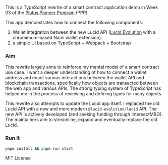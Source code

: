 This is a TypeScript rewrite of a smart contract application demo in Week 03 of the [Plutus Pioneer Program](https://iog-academy.gitbook.io/plutus-pioneers-program-fourth-cohort/) (PPP).

This app demonstrates how to connect the following components:

1. Wallet integration between the new Lucid API ([Lucid Evolution](https://anastasia-labs.github.io/lucid-evolution) with a chromimum-based Nami wallet extension).
2. a simple UI based on TypeScript + Webpack + Bootstrap


### Aim

This rewrite largely aims to reinforce my mental model of a smart contract use case. I want a deeper understanding of how to connect a wallet address and enact various interactions between the wallet API and blockchain transactions, specifically how objects are transacted between the web app and various APIs. The strong typing system of TypeScript has helped me in the process of reviewing and defining types for many objects.

This rewrite also attempts to update the Lucid app itself. I replaced the old Lucid API with a new and more modern `@lucid-evolution/lucid` API. The new API is actively developed (and seeking funding through IntersectMBO). The maintainers aim to streamline, expand and eventually replace the old Lucid.

### Run It

```sh
pnpm install && pnpm run start
```

MIT License
